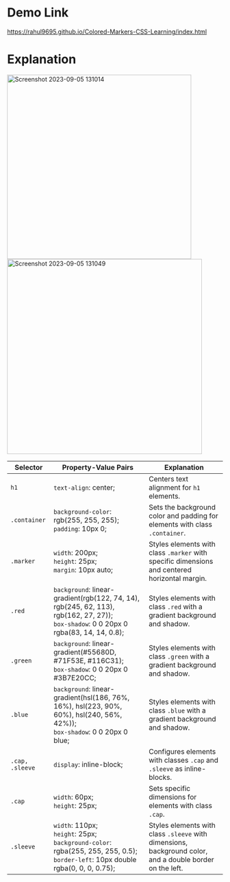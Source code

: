 # Demo Link
https://rahul9695.github.io/Colored-Markers-CSS-Learning/index.html

# Explanation

<img width="430" alt="Screenshot 2023-09-05 131014" src="https://github.com/rahul9695/Colored-Markers-CSS-Learning/assets/120627949/338ae82a-45e1-4049-9b39-bf2f4d3b7d96">
<img width="455" alt="Screenshot 2023-09-05 131049" src="https://github.com/rahul9695/Colored-Markers-CSS-Learning/assets/120627949/4111ceb3-a1d1-4d38-9e76-90407980d22e">


| Selector       | Property-Value Pairs                                   | Explanation                                              |
| -------------- | ------------------------------------------------------ | -------------------------------------------------------- |
| `h1`           | `text-align`: center;                                 | Centers text alignment for `h1` elements.               |
| `.container`   | `background-color`: rgb(255, 255, 255);<br>`padding`: 10px 0; | Sets the background color and padding for elements with class `.container`. |
| `.marker`      | `width`: 200px;<br>`height`: 25px;<br>`margin`: 10px auto; | Styles elements with class `.marker` with specific dimensions and centered horizontal margin. |
| `.red`         | `background`: linear-gradient(rgb(122, 74, 14), rgb(245, 62, 113), rgb(162, 27, 27));<br>`box-shadow`: 0 0 20px 0 rgba(83, 14, 14, 0.8); | Styles elements with class `.red` with a gradient background and shadow. |
| `.green`       | `background`: linear-gradient(#55680D, #71F53E, #116C31);<br>`box-shadow`: 0 0 20px 0 #3B7E20CC; | Styles elements with class `.green` with a gradient background and shadow. |
| `.blue`        | `background`: linear-gradient(hsl(186, 76%, 16%), hsl(223, 90%, 60%), hsl(240, 56%, 42%));<br>`box-shadow`: 0 0 20px 0 blue; | Styles elements with class `.blue` with a gradient background and shadow. |
| `.cap, .sleeve` | `display`: inline-block;                           | Configures elements with classes `.cap` and `.sleeve` as inline-blocks. |
| `.cap`         | `width`: 60px;<br>`height`: 25px;                    | Sets specific dimensions for elements with class `.cap`.  |
| `.sleeve`      | `width`: 110px;<br>`height`: 25px;<br>`background-color`: rgba(255, 255, 255, 0.5);<br>`border-left`: 10px double rgba(0, 0, 0, 0.75); | Styles elements with class `.sleeve` with dimensions, background color, and a double border on the left. |
